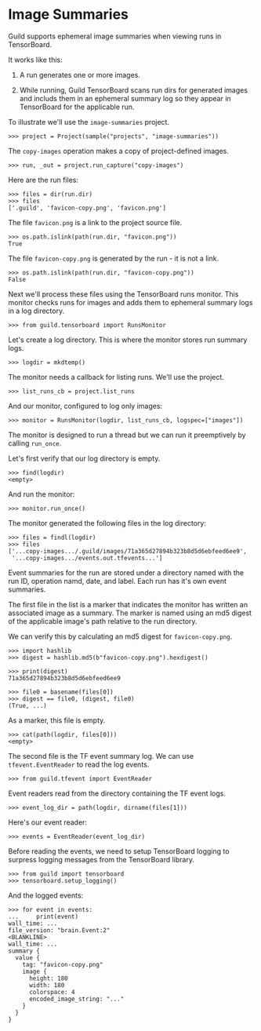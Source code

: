 # Image Summaries

Guild supports ephemeral image summaries when viewing runs in
TensorBoard.

It works like this:

1. A run generates one or more images.

2. While running, Guild TensorBoard scans run dirs for generated images
   and includs them in an ephemeral summary log so they appear in
   TensorBoard for the applicable run.

To illustrate we'll use the `image-summaries` project.

    >>> project = Project(sample("projects", "image-summaries"))

The `copy-images` operation makes a copy of project-defined images.

    >>> run, _out = project.run_capture("copy-images")

Here are the run files:

    >>> files = dir(run.dir)
    >>> files
    ['.guild', 'favicon-copy.png', 'favicon.png']

The file `favicon.png` is a link to the project source file.

    >>> os.path.islink(path(run.dir, "favicon.png"))
    True

The file `favicon-copy.png` is generated by the run - it is not a
link.

    >>> os.path.islink(path(run.dir, "favicon-copy.png"))
    False

Next we'll process these files using the TensorBoard runs
monitor. This monitor checks runs for images and adds them to
ephemeral summary logs in a log directory.

    >>> from guild.tensorboard import RunsMonitor

Let's create a log directory. This is where the monitor stores run
summary logs.

    >>> logdir = mkdtemp()

The monitor needs a callback for listing runs. We'll use the project.

    >>> list_runs_cb = project.list_runs

And our monitor, configured to log only images:

    >>> monitor = RunsMonitor(logdir, list_runs_cb, logspec=["images"])

The monitor is designed to run a thread but we can run it preemptively
by calling `run_once`.

Let's first verify that our log directory is empty.

    >>> find(logdir)
    <empty>

And run the monitor:

    >>> monitor.run_once()

The monitor generated the following files in the log directory:

    >>> files = findl(logdir)
    >>> files
    ['...copy-images.../.guild/images/71a365d27894b323b8d5d6ebfeed6ee9',
     '...copy-images.../events.out.tfevents...']

Event summaries for the run are stored under a directory named with
the run ID, operation namd, date, and label. Each run has it's own
event summaries.

The first file in the list is a marker that indicates the monitor has
written an associated image as a summary. The marker is named using an
md5 digest of the applicable image's path relative to the run
directory.

We can verify this by calculating an md5 digest for
`favicon-copy.png`.

    >>> import hashlib
    >>> digest = hashlib.md5(b"favicon-copy.png").hexdigest()

    >>> print(digest)
    71a365d27894b323b8d5d6ebfeed6ee9

    >>> file0 = basename(files[0])
    >>> digest == file0, (digest, file0)
    (True, ...)

As a marker, this file is empty.

    >>> cat(path(logdir, files[0]))
    <empty>

The second file is the TF event summary log. We can use
`tfevent.EventReader` to read the log events.

    >>> from guild.tfevent import EventReader

Event readers read from the directory containing the TF event logs.

    >>> event_log_dir = path(logdir, dirname(files[1]))

Here's our event reader:

    >>> events = EventReader(event_log_dir)

Before reading the events, we need to setup TensorBoard logging to
surpress logging messages from the TensorBoard library.

    >>> from guild import tensorboard
    >>> tensorboard.setup_logging()

And the logged events:

    >>> for event in events:
    ...     print(event)
    wall_time: ...
    file_version: "brain.Event:2"
    <BLANKLINE>
    wall_time: ...
    summary {
      value {
        tag: "favicon-copy.png"
        image {
          height: 180
          width: 180
          colorspace: 4
          encoded_image_string: "..."
        }
      }
    }
